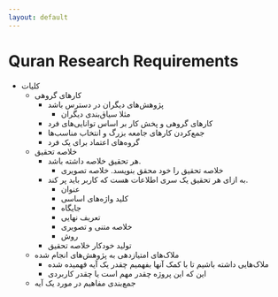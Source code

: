 ```yaml
---
layout: default
---
```

# Quran Research Requirements

* کلیات
	* کارهای گروهی
		* پژوهش‌های دیگران در دسترس باشد
			* مثلا سیاق‌بندی دیگران
		* کارهای گروهی و پخش کار بر اساس توانایی‌های فرد
		* جمع‌کردن کارهای جامعه بزرگ و انتخاب مناسب‌ها
		* گروه‌های اعتماد برای یک فرد
	* خلاصه تحقیق
		* هر تحقیق خلاصه داشته باشد.
			* خلاصه تحقیق را خود محقق بنویسد. خلاصه تصویری
		* به ازای هر تحقیق یک سری اطلاعات هست که کاربر باید پر کند.
			* عنوان
			* کلید واژه‌های اساسی
			* جایگاه
			* تعریف نهایی
			* خلاصه متنی و تصویری
			* روش
		* تولید خودکار خلاصه تحقیق
	* ملاک‌های امتیازدهی به پژوهش‌های انجام شده
		* ملاک‌هایی داشته باشیم تا با کمک آنها بفهمیم چقدر یک آیه فهمیده شده
		* این که این پروژه چقدر مهم است یا چقدر کاربردی
	* جمع‌بندی مفاهیم در مورد یک آیه
